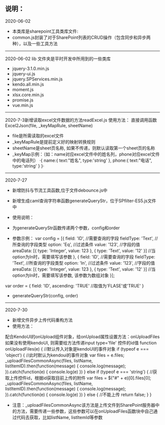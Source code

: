 说明：
------------------------------------------------------------------------------
2020-06-02
* 本类库是sharepoint工具类库文件:
* common.js封装了对于SharePoint列表的CRUD操作（包含同步和异步两种），以及一些工具方法
------------------------------------------------------------------------------
2020-06-02
lib 文件夹是平时开发中所用到的一些类库
* jquery-3.1.0.min.js
* jquery-ui.js
* jquery.SPServices.min.js
* kendo.all.min.js
* moment.js
* xlsx.core.min.js
* promise.js
* vue.min.js
------------------------------------------------------------------------------
2020-7-3新增读取excel文件数据的方法readExcel.js
使用方法：
直接调用函数Excel2Json(file, _keyMapRule, sheetName)
 * file是所需读取的excel文件
 * _keyMapRule是提前定义好的映射转换规则
 * sheetName是sheet页名称, 如果不传递，则默认读取第一个sheet页的名称
 * _keyMap示例：（如：name对应excel文件中的姓名列，phone对应excel文件中的电话列）
         ·{
          name:{
           text:"姓名",
           type:'string'
         },
         phone:{
          text:"电话",
          type:'string'
         }
        }·
-----------------------------------------------------------------------------
2020-7-27 
* 新增防抖与节流工具函数,位于文件debounce.js中
* 新增生成caml查询字符串函数generateQueryStr，位于SPfilter-ES5.js文件中

* 使用说明：
* 为generateQueryStr函数传递两个参数，config和order
* 参数示例：
var config = [{
    field: 'ID', //需要查询的字段
    fieldType: 'Text', //所查询的字段类型
    option: 'Eq', //过滤条件
    value: '123', //字段的值
    areaData: [{
            type: 'Integer',
            value: 123
        }, {
            type: 'Text',
            value: '12'
        }] //当option为In时，需要填写该参数
}, {
    field: 'ID', //需要查询的字段
    fieldType: 'Text', //所查询的字段类型
    option: 'In', //过滤条件
    value: '123', //字段的值
    areaData: [{
            type: 'Integer',
            value: 123
        }, {
            type: 'Text',
            value: '12'
        }] //当option为In时，需要填写该参数, 该参数为数组对象
}];

var order = {
    field: 'ID',
    ascending: 'TRUE' //取值为'FLASE'或'TRUE'
}

* generateQueryStr(config, order)

-----------------------------------------------------------------------------
2020-7-30
* 新增文件异步上传代码重构方法
* 使用方法：

配合KendoUI的onUpload组件对象，给onUpload属性设置方法：onUploadFiles
如果没有使用kendoUI, 则需要给方法传递input type='file' 控件的id值
function onUploadFiles(e) {
    //默认传入对象是kendoUI的事件对象
    if (typeof e === 'object') {
        //此时默认为kendoui的事件对象
        var files = e.files;
        _uploadFilesCommonAsync(files, listName, listItemID).then(function(message) {
            console.log(message);
        }).catch(function(e) {
            console.log(e)
        })
    } else if (typeof e === 'string') {
        //获取上传控件id，根据id获取目前上传的附件
        var files = $("#" + e)[0].files[0];
        _uploadFilesCommonAsync(files, listName, listItemID).then(function(message) {
            console.log(message);
        }).catch(function(e) {
            console.log(e)
        })
    } else {
        //不能上传
        return false;
    }
}

* 注意：_uploadFilesCommonAsync该方法是上传文件到SharePoint服务器中的方法，需要传递一些参数，这些参数可以在onUploadFiles函数块中自己通过代码去获取，比如listName, listItemId等参数